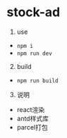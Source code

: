 stock-ad
==

1. use
- `npm i`
- `npm run dev`

2. build
- `npm run build`

3. 说明
- react渲染
- antd样式库
- parcel打包